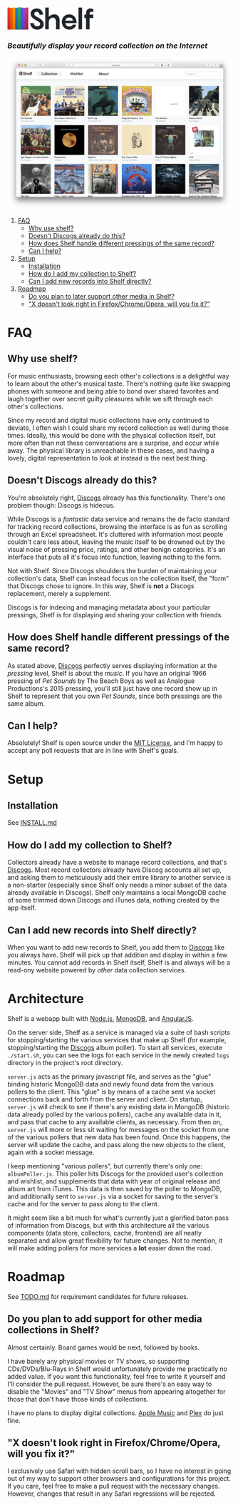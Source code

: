 <a href="#">
<img height="50" src="https://raw.githubusercontent.com/barrowclift/shelf/master/client/images/logo/shelf.png" />
</a>

### *Beautifully display your record collection on the Internet*

<img src="https://raw.githubusercontent.com/barrowclift/shelf/master/screenshots/collection.png" />

1. [FAQ](#faq)
	* [Why use shelf?](#why-use-shelf)
	* [Doesn't Discogs already do this?](#doesnt-discogs-already-do-this)
	* [How does Shelf handle different pressings of the same record?](#how-does-shelf-handle-different-pressings-of-the-same-record)
	* [Can I help?](#can-i-help)
2. [Setup](#setup)
	* [Installation](#installation)
	* [How do I add my collection to Shelf?](#how-do-i-add-my-collection-to-shelf)
	* [Can I add new records into Shelf directly?](#can-i-add-new-records-into-shelf-directly)
3. [Roadmap](#roadmap)
	* [Do you plan to later support other media in Shelf?](#do-you-plan-to-add-support-for-other-media-collections-in-shelf)
	* ["X doesn't look right in Firefox/Chrome/Opera, will you fix it?"](#x-doesnt-look-right-in-firefoxchromeopera-will-you-fix-it)

# FAQ

## Why use shelf?

For music enthusiasts, browsing each other's collections is a delightful way to learn about the other's musical taste. There's nothing quite like swapping phones with someone and being able to bond over shared favorites and laugh together over secret guilty pleasures while we sift through each other's collections.

Since my record and digital music collections have only continued to deviate, I often wish I could share my record collection as well during those times. Ideally, this would be done with the physical collection itself, but more often than not these conversations are a surprise, and occur while away. The physical library is unreachable in these cases, and having a lovely, digital representation to look at instead is the next best thing.

## Doesn't Discogs already do this?

You're absolutely right, [Discogs](https://www.discogs.com) already has this functionality. There's one problem though: Discogs is hideous.

While Discogs is a *fantastic* data service and remains the de facto standard for tracking record collections, browsing the interface is as fun as scrolling through an Excel spreadsheet. It's cluttered with information most people couldn't care less about, leaving the music itself to be drowned out by the visual noise of pressing price, ratings, and other benign categories. It's an interface that puts all it's focus into function, leaving nothing to the form.

Not with Shelf. Since Discogs shoulders the burden of maintaining your collection's data, Shelf can instead focus on the collection itself, the "form" that Discogs chose to ignore. In this way, Shelf is __not__ a Discogs replacement, merely a supplement.

Discogs is for indexing and managing metadata about your particular pressings, Shelf is for displaying and sharing your collection with friends.

## How does Shelf handle different pressings of the same record?

As stated above, [Discogs](https://www.discogs.com) perfectly serves displaying information at the *pressing* level, Shelf is about the *music*. If you have an original 1966 pressing of *Pet Sounds* by The Beach Boys as well as Analogue Productions's 2015 pressing, you'll still just have one record show up in Shelf to represent that you own *Pet Sounds*, since both pressings are the same album.

## Can I help?

Absolutely! Shelf is open source under the [MIT License](https://github.com/barrowclift/shelf/blob/master/LICENSE.md), and I'm happy to accept any poll requests that are in line with Shelf's goals.

# Setup

## Installation

See [INSTALL.md](https://github.com/barrowclift/shelf/blob/master/INSTALL.md)

## How do I add my collection to Shelf?

Collectors already have a website to manage record collections, and that's [Discogs](https://www.discogs.com). Most record collectors already have Discog accounts all set up, and asking them to meticulously add their entire library to another service is a non-starter (especially since Shelf only needs a minor subset of the data already available in Discogs). Shelf only maintains a local MongoDB cache of some trimmed down Discogs and iTunes data, nothing created by the app itself.

## Can I add new records into Shelf directly?

When you want to add new records to Shelf, you add them to [Discogs](https://www.discogs.com) like you always have. Shelf will pick up that addition and display in within a few minutes. You cannot add records in Shelf itself, Shelf is and always will be a read-ony website powered by *other* data collection services.

# Architecture

Shelf is a webapp built with [Node.js](https://nodejs.org/en/), [MongoDB](https://www.mongodb.com), and [AngularJS](https://angularjs.org).

On the server side, Shelf as a service is managed via a suite of bash scripts for stopping/starting the various services that make up Shelf (for example, stopping/starting the [Discogs](https://www.discogs.com) album poller). To start all services, execute `./start.sh`, you can see the logs for each service in the newly created `logs` directory in the project's root directory.

`server.js` acts as the primary javascript file, and serves as the "glue" binding historic MongoDB data and newly found data from the various pollers to the client. This "glue" is by means of a cache sent via socket connections back and forth from the server and client. On startup, `server.js` will check to see if there's any existing data in MongoDB (historic data already polled by the various pollers), cache any available data in it, and pass that cache to any available clients, as necessary. From then on, `server.js` will more or less sit waiting for messages on the socket from one of the various pollers that new data has been found. Once this happens, the server will update the cache, and pass along the new objects to the client, again with a socket message.

I keep mentioning "various pollers", but currently there's only one: `albumPoller.js`. This poller hits Discogs for the provided user's collection and wishlist, and supplements that data with year of original release and album art from iTunes. This data is then saved by the poller to MongoDB, and additionally sent to `server.js` via a socket for saving to the server's cache and for the server to pass along to the client.

It might seem like a bit much for what's currently just a glorified baton pass of information from Discogs, but with this architecture all the various components (data store, collectors, cache, frontend) are all neatly separated and allow great flexibility for future changes. Not to mention, it will make adding pollers for more services a __lot__ easier down the road.

# Roadmap

See [TODO.md](https://github.com/barrowclift/shelf/blob/master/TODO.md) for requirement candidates for future releases.

## Do you plan to add support for other media collections in Shelf?

Almost certainly. Board games would be next, followed by books.

I have barely any physical movies or TV shows, so supporting CDs/DVDs/Blu-Rays in Shelf would unfortunately provide me practically no added value. If you want this functionality, feel free to write it yourself and I'll consider the pull request. However, be sure there's an easy way to disable the "Movies" and "TV Show" menus from appearing altogether for those that don't have those kinds of collections.

I have no plans to display digital collections. [Apple Music](https://www.apple.com/music/) and [Plex](https://www.plex.tv) do just fine.

## "X doesn't look right in Firefox/Chrome/Opera, will you fix it?"

I exclusively use Safari with hidden scroll bars, so I have no interest in going out of my way to support other browsers and configurations for this project. If you care, feel free to make a pull request with the necessary changes. However, changes that result in any Safari regressions will be rejected.
